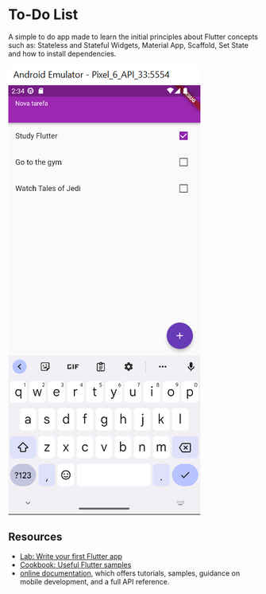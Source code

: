 # To-Do List

A simple to do app made to learn the initial principles about Flutter concepts such as: Stateless and Stateful Widgets, Material App, Scaffold, Set State and how to install dependencies.

![Result](images/screen1.png "Screen")

## Resources

- [Lab: Write your first Flutter app](https://docs.flutter.dev/get-started/codelab)
- [Cookbook: Useful Flutter samples](https://docs.flutter.dev/cookbook)
- [online documentation](https://docs.flutter.dev/), which offers tutorials,
  samples, guidance on mobile development, and a full API reference.
